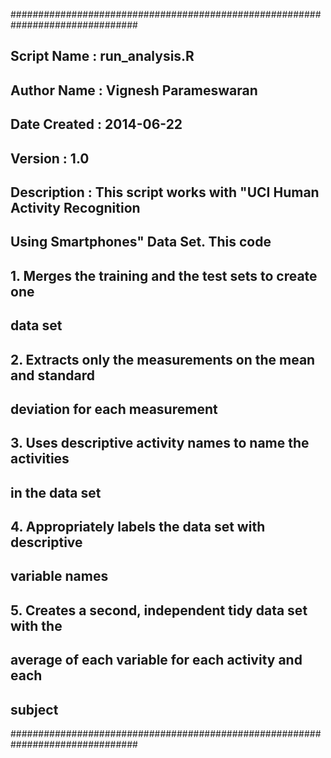 ###############################################################################
## Script Name  : run_analysis.R                                             ##
## Author Name  : Vignesh Parameswaran                                       ##
## Date Created : 2014-06-22                                                 ##
## Version      : 1.0                                                        ##
## Description  : This script works with "UCI Human Activity Recognition     ##
##                Using Smartphones" Data Set. This code                     ##
##                1. Merges the training and the test sets to create one     ##
##                   data set                                                ##
##                2. Extracts only the measurements on the mean and standard ##
##                   deviation for each measurement                          ##
##                3. Uses descriptive activity names to name the activities  ##
##                   in the data set                                         ##
##                4. Appropriately labels the data set with descriptive      ##
##                   variable names                                          ##
##                5. Creates a second, independent tidy data set with the    ##
##                   average of each variable for each activity and each     ##
##                   subject                                                 ##
###############################################################################
